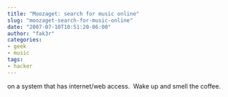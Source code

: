 ```yaml
---
title: "Moozaget: search for music online"
slug: "moozaget-search-for-music-online"
date: "2007-07-10T10:51:20-06:00"
author: "fak3r"
categories:
- geek
- music
tags:
- hacker
---
```


 on a system that has internet/web access.  Wake up and smell the coffee.
